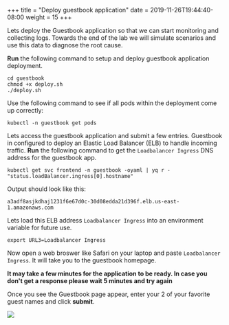 +++
title = "Deploy guestbook application"
date = 2019-11-26T19:44:40-08:00
weight = 15
+++

Lets deploy the Guestbook application so that we can start monitoring and collecting logs. Towards the end of the lab we will simulate scenarios and use this data to diagnose the root cause.

**Run** the following command to setup and deploy guestbook application deployment.

```
cd guestbook
chmod +x deploy.sh
./deploy.sh
```

Use the following command to see if all pods within the deployment come up correctly:
```
kubectl -n guestbook get pods
```

Lets access the guestbook application and submit a few entries. Guestbook in configured to deploy an Elastic Load Balancer (ELB) to handle incoming traffic.  **Run** the following command to get the ```Loadbalancer Ingress``` DNS address for the guestbook app.

```
kubectl get svc frontend -n guestbook -oyaml | yq r - "status.loadBalancer.ingress[0].hostname"
```

Output should look like this:

```
a3adf8asjkdhaj1231f6e67d0c-30d08edda21d396f.elb.us-east-1.amazonaws.com
```

Lets load this ELB address ```Loadbalancer Ingress``` into an environment variable for future use.

```
export URL3=Loadbalancer Ingress
```

Now open a web broswer like Safari on your laptop and paste ```Loadbalancer Ingress```. It will take you to the guestbook homepage.

**It may take a few minutes for the application to be ready. In case you don't get a response please wait 5 minutes and try again**

Once you see the Guestbook page appear, enter your 2 of your favorite guest names and click **submit**.

![](https://ant332.s3-us-west-2.amazonaws.com/ant332-lab-guide-artifacts/broswer-guestbook.png)
